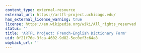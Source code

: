 ```yaml
---
content_type: external-resource
external_url: https://artfl-project.uchicago.edu/
has_external_license_warning: true
license: https://en.wikipedia.org/wiki/All_rights_reserved
status: ''
title: 'ARTFL Project: French-English Dictionary Form'
uid: 0f21f76e-3fca-4602-9d82-5ec0ef3c64a8
wayback_url: ''
---
```

